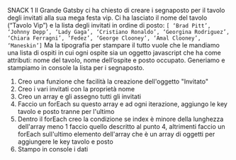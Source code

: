 SNACK 1
Il Grande Gatsby ci ha chiesto di creare i segnaposto per il tavolo degli invitati alla sua mega festa vip.
Ci ha lasciato il nome del tavolo (“Tavolo Vip”) e la lista degli invitati in ordine di posto: `[ ‘Brad Pitt’, ‘Johnny Depp’, ‘Lady Gaga’, ‘Cristiano Ronaldo’, ‘Georgina Rodriguez’, ‘Chiara Ferragni’, ‘Fedez’, ‘George Clooney’, ‘Amal Clooney’, ‘Maneskin’]`
Ma la tipografia per stampare il tutto vuole che le mandiamo una lista di ospiti in cui ogni ospite sia un oggetto javascript che ha come attributi: nome del tavolo, nome dell’ospite e posto occupato.
Generiamo e stampiamo in console la lista per i segnaposto.

1. Creo una funzione che facilità la creazione dell'oggetto "Invitato"
2. Creo i vari invitati con la proprietà nome
3. Creo un array e gli assegno tutti gli invitati
4. Faccio un forEach su questo array e ad ogni iterazione, aggiungo le key tavolo e posto tranne per l'ultimo
5. Dentro il forEach creo la condizione se index è minore della lunghezza dell'array meno 1 faccio quello descritto al punto 4, altrimenti faccio un forEach sull'ultimo elemento dell'array che è un array di oggetti per aggiungere le key tavolo e posto
6. Stampo in console i dati
